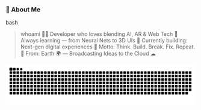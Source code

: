 ### 🧬 About Me

bash
> whoami
🧑‍💻 Developer who loves blending AI, AR & Web Tech
🧠 Always learning — from Neural Nets to 3D UIs
🚀 Currently building: Next-gen digital experiences
🎯 Motto: Think. Build. Break. Fix. Repeat.
📡 From: Earth 🌍 — Broadcasting Ideas to the Cloud ☁


<p align="center">
  <img src="https://github.com/Platane/snk/raw/output/github-contribution-grid-snake.svg" alt="snake animation" />
</p>
